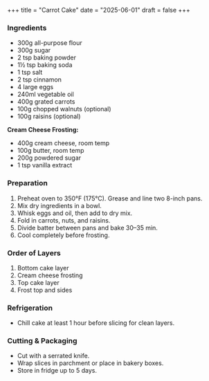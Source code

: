 +++
title = "Carrot Cake"
date = "2025-06-01"
draft = false
+++

### Ingredients

- 300g all-purpose flour
- 300g sugar
- 2 tsp baking powder
- 1½ tsp baking soda
- 1 tsp salt
- 2 tsp cinnamon
- 4 large eggs
- 240ml vegetable oil
- 400g grated carrots
- 100g chopped walnuts (optional)
- 100g raisins (optional)

**Cream Cheese Frosting:**
- 400g cream cheese, room temp
- 100g butter, room temp
- 200g powdered sugar
- 1 tsp vanilla extract

### Preparation

1. Preheat oven to 350°F (175°C). Grease and line two 8-inch pans.
2. Mix dry ingredients in a bowl.
3. Whisk eggs and oil, then add to dry mix.
4. Fold in carrots, nuts, and raisins.
5. Divide batter between pans and bake 30–35 min.
6. Cool completely before frosting.

### Order of Layers

1. Bottom cake layer
2. Cream cheese frosting
3. Top cake layer
4. Frost top and sides

### Refrigeration

- Chill cake at least 1 hour before slicing for clean layers.

### Cutting & Packaging

- Cut with a serrated knife.
- Wrap slices in parchment or place in bakery boxes.
- Store in fridge up to 5 days.
